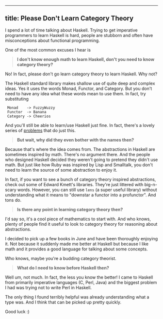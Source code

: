 -----
title: Please Don't Learn Category Theory
-----

I spend a lot of time talking about Haskell. Trying to get imperative programmers to learn Haskell is hard,
people are stubborn and often have misconceptions about functional programming.

One of the most common excuses I hear is

> **I don't know enough math to learn Haskell, don't you need to know category theory?**

No! In fact, please don't go learn category theory to learn Haskell. Why not?

The Haskell standard library makes shallow use of quite deep and complex ideas.
Yes it uses the words Monad, Functor, and Category. But you don't need to have any
idea what these words mean to use them. In fact, try substituting

     Monad    -> FuzzyWuzzy
     Functor  -> Banana
     Category -> Cheerios

And you'll still be able to learn/use Haskell just fine. In fact, there's a lovely series of
[problems](http://blog.tmorris.net/posts/20-intermediate-haskell-exercises/) that do just this.


> **But wait, why did they even bother with the names then?**

Because that's where the idea comes from. The abstractions in Haskell are sometimes inspired
by math. There's no argument there. And the people who designed Haskell decided they weren't going
to pretend they didn't use math. But just like how Ruby was inspired by Lisp and Smalltalk,
you don't need to learn the source of some abstraction to enjoy it.

In fact, if you want to see a bunch of category theory inspired abstractions, check out
some of Edward Kmett's libraries. They're just littered with big-n-scary words. However, you
can still use `lens` (a super useful library) without understanding what it means to
"downstar a functor into a profunctor". And tons do.

> **Is there any point in learning category theory then?**

I'd say so, it's a cool piece of mathematics to start with. And who knows, plenty of
people find it useful to look to category theory for reasoning about abstractions.

I decided to pick up a few books in June and have been thoroughly enjoying it. Not
because it suddenly made me better at Haskell but because I like math and it provides
a good language for talking about some concepts.

Who knows, maybe you're a budding category theorist.

> **What do I need to know before Haskell then?**

Well um, not much. In fact, the less you know the better! I came to Haskell
from primarily imperative languages (C, Perl, Java) and the biggest problem I had
was trying not to write Perl in Haskell.

The only thing I found terribly helpful was already understanding what a
type was. And I think that can be picked up pretty quickly.

Good luck :)

